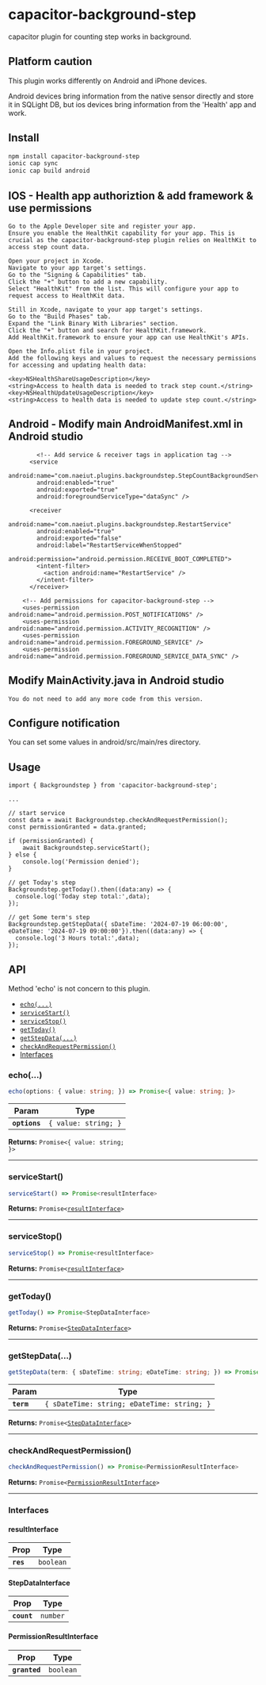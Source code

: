 # capacitor-background-step

capacitor plugin for counting step works in background.


## Platform caution

This plugin works differently on Android and iPhone devices.

Android devices bring information from the native sensor directly and store it in SQLight DB, but ios devices bring information from the 'Health' app and work.


## Install

```bash
npm install capacitor-background-step
ionic cap sync
ionic cap build android
```

## IOS - Health app authoriztion & add framework & use permissions

```
Go to the Apple Developer site and register your app.
Ensure you enable the HealthKit capability for your app. This is crucial as the capacitor-background-step plugin relies on HealthKit to access step count data.
```

```
Open your project in Xcode.
Navigate to your app target's settings.
Go to the "Signing & Capabilities" tab.
Click the "+" button to add a new capability.
Select "HealthKit" from the list. This will configure your app to request access to HealthKit data.
```

```
Still in Xcode, navigate to your app target's settings.
Go to the "Build Phases" tab.
Expand the "Link Binary With Libraries" section.
Click the "+" button and search for HealthKit.framework.
Add HealthKit.framework to ensure your app can use HealthKit's APIs.
```

```
Open the Info.plist file in your project.
Add the following keys and values to request the necessary permissions for accessing and updating health data:

<key>NSHealthShareUsageDescription</key>
<string>Access to health data is needed to track step count.</string>
<key>NSHealthUpdateUsageDescription</key>
<string>Access to health data is needed to update step count.</string>
```


## Android - Modify main AndroidManifest.xml in Android studio

```
		<!-- Add service & receiver tags in application tag -->
      <service
        android:name="com.naeiut.plugins.backgroundstep.StepCountBackgroundService"
        android:enabled="true"
        android:exported="true"
        android:foregroundServiceType="dataSync" />

      <receiver
        android:name="com.naeiut.plugins.backgroundstep.RestartService"
        android:enabled="true"
        android:exported="false"
        android:label="RestartServiceWhenStopped"
        android:permission="android.permission.RECEIVE_BOOT_COMPLETED">
        <intent-filter>
          <action android:name="RestartService" />
        </intent-filter>
      </receiver>
```
```
    <!-- Add permissions for capacitor-background-step -->
    <uses-permission android:name="android.permission.POST_NOTIFICATIONS" />
    <uses-permission android:name="android.permission.ACTIVITY_RECOGNITION" />
    <uses-permission android:name="android.permission.FOREGROUND_SERVICE" />
    <uses-permission android:name="android.permission.FOREGROUND_SERVICE_DATA_SYNC" />
```

## Modify MainActivity.java in Android studio
```
You do not need to add any more code from this version.
```


## Configure notification

You can set some values in android/src/main/res directory.

## Usage
```
import { Backgroundstep } from 'capacitor-background-step';

...

// start service
const data = await Backgroundstep.checkAndRequestPermission();
const permissionGranted = data.granted;

if (permissionGranted) {
	await Backgroundstep.serviceStart();
} else {
	console.log('Permission denied');
}

// get Today's step
Backgroundstep.getToday().then((data:any) => {
  console.log('Today step total:',data);
});

// get Some term's step
Backgroundstep.getStepData({ sDateTime: '2024-07-19 06:00:00', eDateTime: '2024-07-19 09:00:00'}).then((data:any) => {
  console.log('3 Hours total:',data);
});

```

## API
Method 'echo' is not concern to this plugin.

<docgen-index>

* [`echo(...)`](#echo)
* [`serviceStart()`](#servicestart)
* [`serviceStop()`](#servicestop)
* [`getToday()`](#gettoday)
* [`getStepData(...)`](#getstepdata)
* [`checkAndRequestPermission()`](#checkandrequestpermission)
* [Interfaces](#interfaces)

</docgen-index>

<docgen-api>
<!--Update the source file JSDoc comments and rerun docgen to update the docs below-->

### echo(...)

```typescript
echo(options: { value: string; }) => Promise<{ value: string; }>
```

| Param         | Type                            |
| ------------- | ------------------------------- |
| **`options`** | <code>{ value: string; }</code> |

**Returns:** <code>Promise&lt;{ value: string; }&gt;</code>

--------------------


### serviceStart()

```typescript
serviceStart() => Promise<resultInterface>
```

**Returns:** <code>Promise&lt;<a href="#resultinterface">resultInterface</a>&gt;</code>

--------------------


### serviceStop()

```typescript
serviceStop() => Promise<resultInterface>
```

**Returns:** <code>Promise&lt;<a href="#resultinterface">resultInterface</a>&gt;</code>

--------------------


### getToday()

```typescript
getToday() => Promise<StepDataInterface>
```

**Returns:** <code>Promise&lt;<a href="#stepdatainterface">StepDataInterface</a>&gt;</code>

--------------------


### getStepData(...)

```typescript
getStepData(term: { sDateTime: string; eDateTime: string; }) => Promise<StepDataInterface>
```

| Param      | Type                                                   |
| ---------- | ------------------------------------------------------ |
| **`term`** | <code>{ sDateTime: string; eDateTime: string; }</code> |

**Returns:** <code>Promise&lt;<a href="#stepdatainterface">StepDataInterface</a>&gt;</code>

--------------------


### checkAndRequestPermission()

```typescript
checkAndRequestPermission() => Promise<PermissionResultInterface>
```

**Returns:** <code>Promise&lt;<a href="#permissionresultinterface">PermissionResultInterface</a>&gt;</code>

--------------------


### Interfaces


#### resultInterface

| Prop      | Type                 |
| --------- | -------------------- |
| **`res`** | <code>boolean</code> |


#### StepDataInterface

| Prop        | Type                |
| ----------- | ------------------- |
| **`count`** | <code>number</code> |


#### PermissionResultInterface

| Prop          | Type                 |
| ------------- | -------------------- |
| **`granted`** | <code>boolean</code> |

</docgen-api>
